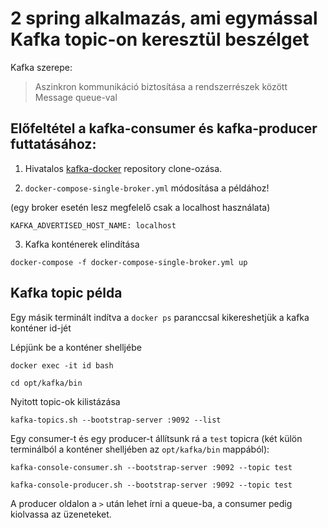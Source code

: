 # 2 spring alkalmazás, ami egymással Kafka topic-on keresztül beszélget

Kafka szerepe:
> Aszinkron kommunikáció biztosítása a rendszerrészek között Message queue-val

## Előfeltétel a kafka-consumer és kafka-producer futtatásához:
1. Hivatalos [kafka-docker](https://github.com/wurstmeister/kafka-docker) repository clone-ozása.

2. `docker-compose-single-broker.yml` módosítása a példához!

(egy broker esetén lesz megfelelő csak a localhost használata)

```
KAFKA_ADVERTISED_HOST_NAME: localhost
```

3. Kafka konténerek elindítása
```
docker-compose -f docker-compose-single-broker.yml up
```

## Kafka topic példa

Egy másik terminált indítva a `docker ps` paranccsal kikereshetjük a kafka konténer id-jét

Lépjünk be a konténer shelljébe
```
docker exec -it id bash
```
```
cd opt/kafka/bin
```

Nyitott topic-ok kilistázása
```
kafka-topics.sh --bootstrap-server :9092 --list
```

Egy consumer-t és egy producer-t állítsunk rá a `test` topicra (két külön terminálból a konténer shelljében az `opt/kafka/bin` mappából):

```
kafka-console-consumer.sh --bootstrap-server :9092 --topic test

kafka-console-producer.sh --bootstrap-server :9092 --topic test
```

A producer oldalon a `>` után lehet írni a queue-ba, a consumer pedig kiolvassa az üzeneteket.

